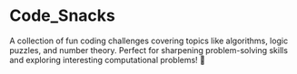 # Code_Snacks
A collection of fun coding challenges covering topics like algorithms, logic puzzles, and number theory. Perfect for sharpening problem-solving skills and exploring interesting computational problems! 🚀
